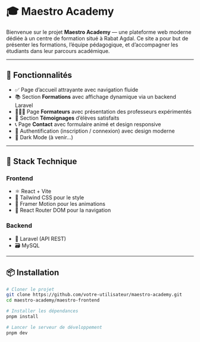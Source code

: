 # 🎓 Maestro Academy

Bienvenue sur le projet **Maestro Academy** — une plateforme web moderne dédiée à un centre de formation situé à Rabat Agdal. Ce site a pour but de présenter les formations, l’équipe pédagogique, et d’accompagner les étudiants dans leur parcours académique.

---

## 🚀 Fonctionnalités

- ✅ Page d’accueil attrayante avec navigation fluide
- 📚 Section **Formations** avec affichage dynamique via un backend Laravel
- 👩🏻‍🏫 Page **Formateurs** avec présentation des professeurs expérimentés
- 💬 Section **Témoignages** d’élèves satisfaits
- 📞 Page **Contact** avec formulaire animé et design responsive
- 🔐 Authentification (inscription / connexion) avec design moderne
- 🌙 Dark Mode (à venir...)

---

## 🧱 Stack Technique

### Frontend

- ⚛️ React + Vite
- 🎨 Tailwind CSS pour le style
- 🎥 Framer Motion pour les animations
- 🧭 React Router DOM pour la navigation

### Backend

- 🧰 Laravel (API REST)
- 🗃️ MySQL

---

## 📦 Installation

```bash
# Cloner le projet
git clone https://github.com/votre-utilisateur/maestro-academy.git
cd maestro-academy/maestro-frontend

# Installer les dépendances
pnpm install

# Lancer le serveur de développement
pnpm dev
